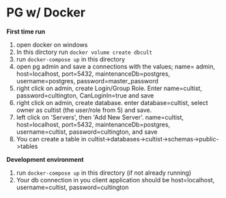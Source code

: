 PG w/ Docker
============

__First time run__

1. open docker on windows
2. In this dirctory run `docker volume create dbcult`
3. run `docker-compose up` in this directory
4. open pg admin and save a connections with the values; name= admin, host=localhost, port=5432, maintenanceDb=postgres, username=postgres, password=master_password
5. right click on admin, create Login/Group Role. Enter name=cultist, password=cultington, CanLoginIn=true and save
6. right click on admin, create database. enter database=cultist, select owner as cultist (the user/role from 5) and save.
7. left click on 'Servers', then 'Add New Server'. name=cultist, host=localhost, port=5432, maintenanceDb=postgres, username=cultist, password=cultington, and save
8. You can create a table in cultist->databases->cultist->schemas->public->tables

__Development environment__

1. run `docker-compose up` in this directory (if not already running)
2. Your db connection in you client application should be host=localhost, username=cultist, password=cultington
